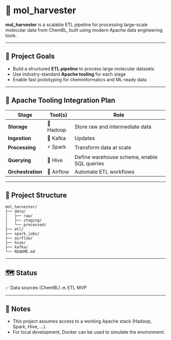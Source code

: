 # 🧪 mol_harvester

**mol_harvester** is a scalable ETL pipeline for processing large-scale molecular data from ChemBL, built using modern Apache data engineering tools.

---

## 🚀 Project Goals

- Build a structured **ETL pipeline** to process large molecular datasets
- Use industry-standard **Apache tooling** for each stage
- Enable fast prototyping for cheminformatics and ML-ready data

---

## 🔧 Apache Tooling Integration Plan

| Stage        | Tool(s)         | Role                                                                 |
|--------------|-----------------|----------------------------------------------------------------------|
| **Storage**   | 🧱 Hadoop          | Store raw and intermediate data           |
| **Ingestion** | 🔄 Kafka | Updates                       |
| **Processing**| ⚡ Spark         | Transform data at scale                             |
| **Querying**  | 🐝 Hive          | Define warehouse schema, enable SQL queries                          |
| **Orchestration** | 📅 Airflow   | Automate ETL workflows            |

---

## 📁 Project Structure

```text
mol_harvester/
├── data/
│   ├── raw/
│   ├── staging/
│   └── processed/
├── etl/
├── spark_jobs/                
├── airflow/
├── hive/
├── kafka/
└── README.md
```
---

## 🗺️ Status

✅ Data sources (ChemBL)
🔜 ETL MVP

---

## 📌 Notes

- This project assumes access to a working Apache stack (Hadoop, Spark, Hive, ...).
- For local development, Docker can be used to simulate the environment.


